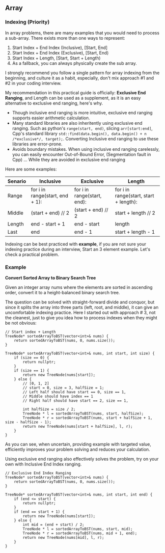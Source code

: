 ## Array

### Indexing (Priority)
In array problems, there are many examples that you would need to process a sub-array. There exists more than one ways to represent:
1. Start Index + End Index (Inclusive), [Start, End]
2. Start Index + End Index (Exclusive), [Start, End)
3. Start Index + Length, [Start, Start + Length)
4. As a fallback, you can always physically create the sub array.

I strongly recommend you follow a single pattern for array indexing from the beginning, and culture it as a habit, especially, don't mix approach #1 and #2 in your coding interview. 

My recommendation in this practical guide is officially: **Exclusive End Ranging**, and Length can be used as a supplement, as it is an easy alternative to exclusive end ranging, here's why.
- Though inclusive end ranging is more intuitive, exclusive end ranging supports easier arithmetic calculation. 
- Many standard libraries are also inheritently using exclusive end ranging. Such as python's `range(start, end)`, slicing `arr[start:end]`, Cpp's standard library `std::find(data.begin(), data.begin() + n /*exclusive*/, target);`. Converting Inclusive end ranging to use these libraries are error-prone.
- Avoids boundary mistakes. When using inclusive end ranging carelessly, you can easily encounter Out-of-Bound Error, (Segmentation fault in Cpp) ... While they are avoided in exclusive end ranging


Here are some examples:

| Senario | Inclusive | Exclusive | Length |
|--------|-------|-------| ------- |
| Range  | for i in range(start, end + 1):|for i in range(start, end):|for i in range(start, start + length):|
| Middle | (start + end) // 2 | (start + end) // 2  | start + length // 2 
| Length    | end - start + 1 | end - start | length |
| Last | end | end - 1 | start + length - 1|


Indexing can be best practiced with **example**, if you are not sure your indexing practice during an interview, Start an 3 element example. Let's check a practical problem.

### Example

**Convert Sorted Array to Binary Search Tree**

Given an integer array nums where the elements are sorted in ascending order, convert it to a height-balanced binary search tree.

The question can be solved with straight-forward divide and conquor, but since it splits the array into three parts (left, root, and middle), it can give an uncomfortable indexing practice. Here I started out with approach # 3, not the cleanest, just to give you idea how to process indexes when they might be not obvious:


```
// Start index + Length
TreeNode* sortedArrayToBST(vector<int>& nums) {
    return sortedArrayToBST(nums, 0, nums.size());
}

TreeNode* sortedArrayToBST(vector<int>& nums, int start, int size) {
    if (size == 0) {
        return nullptr;
    }
    if (size == 1) {
        return new TreeNode(nums[start]);
    } else {
        // [0, 1, 2]
        // start = 0, size = 3, halfSize = 1;
        // Left half should have start == 0, size == 1,
        // Middle should have index == 1
        // Right half should have start == 2, size == 1,

        int halfSize = size / 2;
        TreeNode * l = sortedArrayToBST(nums, start, halfSize);
        TreeNode * r = sortedArrayToBST(nums, start + halfSize + 1, size - halfSize - 1);
        return new TreeNode(nums[start + halfSize], l, r);
    }
}
```

As you can see, when uncertain, providing example with targeted value, efficiently improves your problem solving and reduces your calculation.

Using exclusive end ranging also effectively solves the problem, try on your own with Inclusive End Index ranging.


```
// Exclusive End Index Ranging
TreeNode* sortedArrayToBST(vector<int>& nums) {
    return sortedArrayToBST(nums, 0, nums.size());
}

TreeNode* sortedArrayToBST(vector<int>& nums, int start, int end) {
    if (end <= start) {
        return nullptr;
    }
    if (end == start + 1) {
        return new TreeNode(nums[start]);
    } else {
        int mid = (end + start) / 2;
        TreeNode * l = sortedArrayToBST(nums, start, mid);
        TreeNode * r = sortedArrayToBST(nums, mid + 1, end);
        return new TreeNode(nums[mid], l, r);
    }
}
```